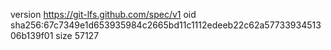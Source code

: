 version https://git-lfs.github.com/spec/v1
oid sha256:67c7349e1d653935984c2665bd11c1112edeeb22c62a5773393451306b139f01
size 57127
